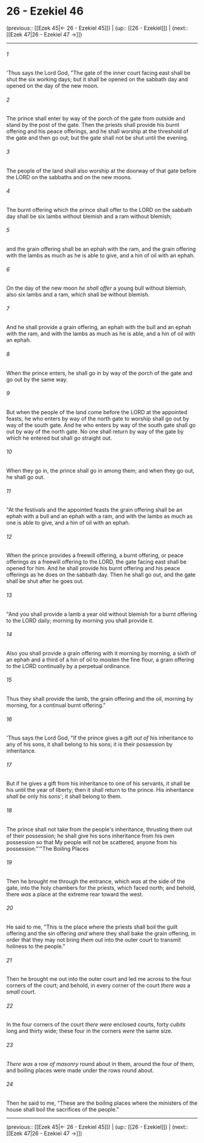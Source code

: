 # 26 - Ezekiel 46

(previous:: [[Ezek 45|← 26 - Ezekiel 45]]) | (up:: [[26 - Ezekiel]]) | (next:: [[Ezek 47|26 - Ezekiel 47 →]])

***


###### 1 
'Thus says the Lord God, "The gate of the inner court facing east shall be shut the six working days; but it shall be opened on the sabbath day and opened on the day of the new moon. 

###### 2 
The prince shall enter by way of the porch of the gate from outside and stand by the post of the gate. Then the priests shall provide his burnt offering and his peace offerings, and he shall worship at the threshold of the gate and then go out; but the gate shall not be shut until the evening. 

###### 3 
The people of the land shall also worship at the doorway of that gate before the LORD on the sabbaths and on the new moons. 

###### 4 
The burnt offering which the prince shall offer to the LORD on the sabbath day shall be six lambs without blemish and a ram without blemish; 

###### 5 
and the grain offering shall be an ephah with the ram, and the grain offering with the lambs as much as he is able to give, and a hin of oil with an ephah. 

###### 6 
On the day of the new moon _he shall offer_ a young bull without blemish, also six lambs and a ram, _which_ shall be without blemish. 

###### 7 
And he shall provide a grain offering, an ephah with the bull and an ephah with the ram, and with the lambs as much as he is able, and a hin of oil with an ephah. 

###### 8 
When the prince enters, he shall go in by way of the porch of the gate and go out by the same way. 

###### 9 
But when the people of the land come before the LORD at the appointed feasts, he who enters by way of the north gate to worship shall go out by way of the south gate. And he who enters by way of the south gate shall go out by way of the north gate. No one shall return by way of the gate by which he entered but shall go straight out. 

###### 10 
When they go in, the prince shall go in among them; and when they go out, he shall go out. 

###### 11 
"At the festivals and the appointed feasts the grain offering shall be an ephah with a bull and an ephah with a ram, and with the lambs as much as one is able to give, and a hin of oil with an ephah. 

###### 12 
When the prince provides a freewill offering, a burnt offering, or peace offerings _as_ a freewill offering to the LORD, the gate facing east shall be opened for him. And he shall provide his burnt offering and his peace offerings as he does on the sabbath day. Then he shall go out, and the gate shall be shut after he goes out. 

###### 13 
"And you shall provide a lamb a year old without blemish for a burnt offering to the LORD daily; morning by morning you shall provide it. 

###### 14 
Also you shall provide a grain offering with it morning by morning, a sixth of an ephah and a third of a hin of oil to moisten the fine flour, a grain offering to the LORD continually by a perpetual ordinance. 

###### 15 
Thus they shall provide the lamb, the grain offering and the oil, morning by morning, for a continual burnt offering." 

###### 16 
'Thus says the Lord God, "If the prince gives a gift _out of_ his inheritance to any of his sons, it shall belong to his sons; it is their possession by inheritance. 

###### 17 
But if he gives a gift from his inheritance to one of his servants, it shall be his until the year of liberty; then it shall return to the prince. His inheritance _shall be_ only his sons'; it shall belong to them. 

###### 18 
The prince shall not take from the people's inheritance, thrusting them out of their possession; he shall give his sons inheritance from his own possession so that My people will not be scattered, anyone from his possession."'"The Boiling Places 

###### 19 
Then he brought me through the entrance, which _was_ at the side of the gate, into the holy chambers for the priests, which faced north; and behold, there _was_ a place at the extreme rear toward the west. 

###### 20 
He said to me, "This is the place where the priests shall boil the guilt offering and the sin offering _and_ where they shall bake the grain offering, in order that they may not bring _them_ out into the outer court to transmit holiness to the people." 

###### 21 
Then he brought me out into the outer court and led me across to the four corners of the court; and behold, in every corner of the court _there was_ a _small_ court. 

###### 22 
In the four corners of the court _there were_ enclosed courts, forty _cubits_ long and thirty wide; these four in the corners _were_ the same size. 

###### 23 
_There was_ a row _of masonry_ round about in them, around the four of them, and boiling places were made under the rows round about. 

###### 24 
Then he said to me, "These are the boiling places where the ministers of the house shall boil the sacrifices of the people."

***

(previous:: [[Ezek 45|← 26 - Ezekiel 45]]) | (up:: [[26 - Ezekiel]]) | (next:: [[Ezek 47|26 - Ezekiel 47 →]])
